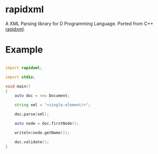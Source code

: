 # rapidxml
A XML Parsing library for D Programming Language. Ported from C++ [rapidxml](http://rapidxml.sourceforge.net).

# Example

```D

import rapidxml;

import stdio;

void main()
{
    auto doc = new Document;

    string xml = "<single-element/>";

    doc.parse(xml);

    auto node = doc.firstNode();

    writeln(node.getName());

    doc.validate();
}

